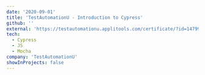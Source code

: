 ```yaml
---
date: '2020-09-01'
title: 'TestAutomationU - Introduction to Cypress'
github: ''
external: 'https://testautomationu.applitools.com/certificate/?id=147991fe'
tech:
  - Cypress
  - JS
  - Mocha
company: 'TestAutomationU'
showInProjects: false
---
```

